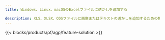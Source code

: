 ```yaml
---
title: Windows、Linux、macOSのExcelファイルに透かしを追加する 

description: XLS、XLSX、ODSファイルに画像またはテキストの透かしを追加するための無料のアプリとAPI
---
```

{{< blocks/products/pf/agp/feature-solution >}} 

